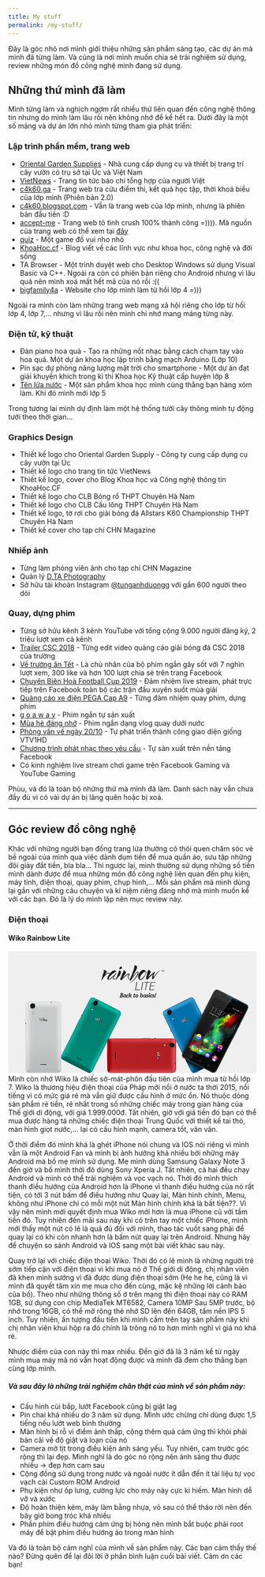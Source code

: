 ```yaml
---
title: My stuff
permalink: /my-stuff/
---
```


<p class="lead">Đây là góc nhỏ nơi mình giới thiệu những sản phẩm sáng tạo, các dự án mà mình đã từng làm. Và cũng là nơi mình muốn chia sẻ trải nghiệm sử dụng, review những món đồ công nghệ mình đang sử dụng.</p>

## Những thứ mình đã làm
Mình từng làm và nghịch ngợm rất nhiều thứ liên quan đến công nghệ thông tin nhưng do mình làm lâu rồi nên không nhớ để kể hết ra. Dưới đây là một số mảng và dự án lớn nhỏ mình từng tham gia phát triển:
### Lập trình phần mềm, trang web
* [Oriental Garden Supplies](https://orientalgardensupplies.blogspot.com) - Nhà cung cấp dụng cụ và thiết bị trang trí cây vườn có trụ sở tại Úc và Việt Nam
* [VietNews](https://vietnews.online/) - Trang tin tức báo chí tổng hợp của người Việt
* [c4k60.ga](https://c4k60.ga/) - Trang web tra cứu điểm thi, kết quả học tập, thời khoá biểu của lớp mình (Phiên bản 2.0)
* [c4k60.blogspot.com](https://c4k60.blogspot.com/) - Vẫn là trang web của lớp mình, nhưng là phiên bản đầu tiên :D
* [accept-me](http://tunganh03.github.io/accept-me/) - Trang web tỏ tình crush 100% thành công =)))). Mã nguồn của trang web có thể xem tại [đây](https://github.com/tunganh03/accept-me)
* [quiz](http://tunganh03.github.io/quiz) - Một game đố vui nho nhỏ
* [KhoaHoc.cf](https://www.khoahoc.cf/) - Blog viết về các lĩnh vực như khoa học, công nghệ và đời sống
* TA Browser - Một trình duyệt web cho Desktop Windows sử dụng Visual Basic và C++. Ngoài ra còn có phiên bản riêng cho Android nhưng vì lâu quá nên mình xoá mất hết mã của nó rồi :((
* [bigfamily4a](http://bigfamily4a.blogspot.com) - Website cho lớp mình làm từ hồi lớp 4 =)))

Ngoài ra mình còn làm những trang web mạng xã hội riêng cho lớp từ hồi lớp 4, lớp 7,... nhưng vì lâu rồi nên mình chỉ nhớ mang máng từng này.

### Điện tử, kỹ thuật
* Đàn piano hoa quả - Tạo ra những nốt nhạc bằng cách chạm tay vào hoa quả. Một dự án khoa học lập trình bằng mạch Arduino (Lớp 10)
* Pin sạc dự phòng năng lượng mặt trời cho smartphone - Một dự án đạt giải khuyến khích trong kì thi Khoa học Kỹ thuật cấp huyện lớp 8
* [Tên lửa nước](https://www.youtube.com/watch?v=q7g1AkdT6DU) - Một sản phẩm khoa học mình cùng thằng bạn hàng xóm làm. Khi đó mình mới lớp 5

Trong tương lai mình dự định làm một hệ thống tưới cây thông minh tự động tưới theo thời gian...

### Graphics Design
* Thiết kế logo cho Oriental Garden Supply - Công ty cung cấp dụng cụ cây vườn tại Úc
* Thiết kế logo cho trang tin tức VietNews
* Thiết kế logo, cover cho Blog Khoa học và Công nghệ thông tin KhoaHoc.CF
* Thiết kế logo cho CLB Bóng rổ THPT Chuyên Hà Nam
* Thiết kế logo cho CLB Cầu lông THPT Chuyên Hà Nam
* Thiết kế logo, tờ rơi cho giải bóng đá Allstars K60 Championship THPT Chuyên Hà Nam
* Thiết kế cover cho tạp chí CHN Magazine

### Nhiếp ảnh
* Từng làm phóng viên ảnh cho tạp chí CHN Magazine
* Quản lý [D.TA Photography](https://www.facebook.com/dng.tunganh/)
* Sở hữu tài khoản Instagram [@tunganhduongg](https://www.instagram.com/tunganhduongg/) với gần 600 người theo dõi

### Quay, dựng phim
* Từng sở hữu kênh 3 kênh YouTube với tổng cộng 9.000 người đăng ký, 2 triệu lượt xem cả kênh
* [Trailer CSC 2018](https://www.facebook.com/thethaoCBH/videos/754298951578525/) - Từng edit video quảng cáo giải bóng đá CSC 2018 của trường
* [Về trường ăn Tết](https://www.facebook.com/chnmagazine/videos/684267841967277/) - Là chủ nhân của bộ phim ngắn gây sốt với 7 nghìn lượt xem, 300 like và hơn 100 lượt chia sẻ trên trang Facebook
* [Chuyên Biên Hoà Football Cup 2019](https://www.facebook.com/pg/ChuyenBienHoaFC/videos/) - Đảm nhiệm live stream, phát trực tiếp trên Facebook toàn bộ các trận đấu xuyên suốt mùa giải
* [Quảng cáo xe điện PEGA Cap A9](https://www.youtube.com/watch?v=eGu405cksdQ) - Từng đảm nhiệm quay phim, dựng phim
* [g o  a w a y](https://www.youtube.com/watch?v=Nv3rVIDcGhI) - Phim ngắn tự sản xuất
* [Mùa hè đáng nhớ](https://www.facebook.com/tunna.duong/videos/vb.100025160405724/163984867783526/) - Phim ngắn dạng vlog quay dưới nước
* [Phỏng vấn về ngày 20/10](https://www.youtube.com/watch?v=HtZXvEpszVE) - Tự phát triển thành công giao diện giống VTV1HD
* [Chương trình phát nhạc theo yêu cầu](https://www.facebook.com/tunna.duong/videos/) - Tự sản xuất trên nền tảng Facebook
* Có kinh nghiệm live stream chơi game trên Facebook Gaming và YouTube Gaming

Phùu, và đó là toàn bộ những thứ mà mình đã làm. Danh sách này vẫn chưa đầy đủ vì có vài dự án bị lãng quên hoặc bị xoá.

---

## Góc review đồ công nghệ

Khác với những người bạn đồng trang lứa thường có thói quen chăm sóc vẻ bề ngoài của mình qua việc dành dụm tiền để mua quần áo, sưu tập những đôi giày đắt tiền, bla bla... Thì ngược lại, mình thường sử dụng những số tiền mình dành được để mua những món đồ công nghệ liên quan đến phụ kiện, máy tính, điện thoại, quay phim, chụp hình,... Mỗi sản phẩm mà mình dùng lại gắn với những câu chuyện và kỉ niệm riêng đáng nhớ mà mình muốn kể với các bạn. Đó là lý do mình lập nên mục review này.

### Điện thoại
#### Wiko Rainbow Lite
![Wiko](/img/wiko.jpg "Điện thoại Wiko Rainbow Lite")
Mình còn nhớ Wiko là chiếc sờ-mát-phôn đầu tiên của mình mua từ hồi lớp 7. Wiko là thương hiệu điện thoại của Pháp mới nổi ở nước ta thời 2015, nổi tiếng vì có mức giá rẻ mà vẫn giữ được cấu hình ở mức ổn. Nó thuộc dòng sản phẩm rẻ tiền, rẻ nhất trong số những chiếc máy trong gian hàng của Thế giới di động, với giá 1.999.000đ. Tất nhiên, giờ với giá tiền đó bạn có thể mua được hàng tá những chiếc điện thoại Trung Quốc với thiết kế tai thỏ, màn hình giọt nước,... lại có cấu hình mạnh, camera tốt, vân vân.

Ở thời điểm đó mình khá là ghét iPhone nói chung và IOS nói riêng vì mình vẫn là một Android Fan và mình bị ảnh hưởng khá nhiều bởi những máy Android mà bố mẹ mình sử dụng. Mẹ mình dùng Samsung Galaxy Note 3 đến giờ và bố mình thời đó dùng Sony Xperia J. Tất nhiên, cả hai đều chạy Android và mình có thể trải nghiệm và vọc vạch nó. Thời đó mình thích thanh điều hướng của Android hơn là iPhone vì thanh điều hướng của nó rất tiện, có tới 3 nút bấm để điều hướng như Quay lại, Màn hình chính, Menu, không như iPhone chỉ có mỗi một nút Màn hình chính khá là bất tiện??. Vì vậy nên mình mới quyết định mua Wiko mới hơn là mua iPhone cũ với tầm tiền đó. Tuy nhiên đến mãi sau này khi có trên tay một chiếc iPhone, mình mới thấy một nút có lẽ là quá đủ đối với mình, thao tác vuốt sang phải để quay lại có khi còn nhanh hơn là bấm nút quay lại trên Android. Nhưng hãy để chuyện so sánh Android và IOS sang một bài viết khác sau này.

Quay trở lại với chiếc điện thoại Wiko. Thời đó có lẽ mình là những người trẻ sớm tiếp cận với điện thoại vì khi mua nó ở Thế giới di động, chị nhân viên đã khen mình sướng vì đã được dùng điện thoại sớm (He he he, cũng là vì mình đã quyết tâm xin mẹ mua cho đến cùng, mặc kệ những lời cảnh báo của bố). Theo như những thông số ở trên mạng thì điện thoại này có RAM 1GB, sử dụng con chip MediaTek MT6582, Camera 10MP Sau 5MP trước, bộ nhớ trong 16GB, có thể mở rộng thẻ nhớ SD lên đến 64GB, tấm nền IPS 5 inch. Tuy nhiên, ấn tượng đầu tiên khi mình cầm trên tay sản phẩm này khi chị nhân viên khui hộp ra đó chính là trông nó to hơn mình nghĩ vì giá nó khá rẻ.

Nhược điểm của con này thì max nhiều. Đến giờ đã là 3 năm kể từ ngày mình mua máy mà nó vẫn hoạt động được và mình đã đem cho thằng bạn cùng lớp mình.  
##### Và sau đây là những trải nghiệm chân thật của mình về sản phẩm này:
* Cấu hình cùi bắp, lướt Facebook cũng bị giật lag
* Pin chai khá nhiều do 3 năm sử dụng. Mình ước chừng chỉ dùng được 1,5 tiếng nếu lướt web bình thường
* Màn hình bị rỗ vì điểm ảnh thấp, cộng thêm quả cảm ứng thì khỏi phải bàn cãi về độ giật và loạn của nó
* Camera mờ tịt trong điều kiện ánh sáng yếu. Tuy nhiên, cam trước góc rộng thì lại đẹp. Mình nghĩ là do góc nó rộng nên ánh sáng thu được nhiều &rarr; đẹp hơn cam sau
* Cộng đồng sử dụng trong nước và ngoài nước ít dẫn đến ít tài liệu tự vọc vạch cài Custom ROM Android
* Phụ kiện như ốp lưng, cường lực cho máy này cực kì hiếm. Màn hình dễ vỡ và xước
* Độ hoàn thiện kém, máy làm bằng nhựa, vỏ sau có thể tháo rời nên đến bây giờ bong tróc khá nhiều
* Phần phím điều hướng cảm ứng bị hỏng nên mình bắt buộc phải root máy để bật phím điều hướng ảo trong màn hình

Và đó là toàn bộ cảm nghĩ của mình về sản phẩm này. Các bạn cảm thấy thế nào? Đừng quên để lại đôi lời ở phần bình luận cuối bài viết. Cảm ơn các bạn!








